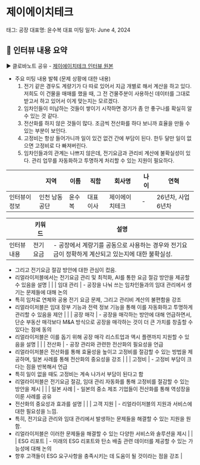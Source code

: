 # 제이에이치테크

태그: 공장
대표명: 윤수복 대표
미팅 일자: June 4, 2024

## 📌 인터뷰 내용 요약

 ▶️ 클로바노트 공유 - [제이에이치테크 인터뷰 원본](https://www.notion.so/24-6-1-6-3-6-7-ade1949852154bf895d44c95386ab53d?pvs=21)

- 주요 미팅 내용 발췌 (문제 상황에 대한 내용)
    1. 전기 같은 경우도 계량기가 다 따로 있어서 지금 개별로 해서 계산을 하고 있다. 저희도 이 건물을 매매를 했을 때, 그 전 건물주분이 사용하신 데이터를 그대로 받고서 하고 있어서 이게 맞는지는 모르겠다.
    2. 임차인들이 미납하는 것들이 쌓이기 시작하면 경기가 좀 안 좋구나를 확실히 알 수 있는 것 같다.
    3. 전산화를 하지 않은 것들이 많다. 조금씩 전산화를 하다 보니까 효율을 만들 수 있는 부분이 보인다.
    4. 고정비는 항상 들어가니까 일이 있건 없건 간에 부담이 된다. 한두 달만 일이 없으면 고정비로 다 빠져버린다.
    5. 임차인들과의 관계는 나쁘지 않은데, 전기요금과 관리비 계산에 불확실성이 있다. 관리 업무를 자동화하고 투명하게 처리할 수 있는 지원이 필요하다.

|  | 지역 | 이름 | 직함 | 회사명 | 나이 | 연혁 |
| --- | --- | --- | --- | --- | --- | --- |
| 인터뷰이 정보 | 인천 남동공단 | 윤수복 | 대표이사 | 제이에이치테크 | - | 26년차, 사업 6년차 |

|  | 키워드 | 설명 |
| --- | --- | --- |
| 인터뷰 내용 | 전기요금 | - 공장에서 계량기를 공동으로 사용하는 경우와 전기요금이 정확하게 계산되고 있는지에 대한 불확실성.
- 그리고 전기요금 절감 방안에 대한 관심이 컸음.
- 리얼라이저블에서는 전기요금 관리 및 최적화, AI를 통한 요금 절감 방안을 제공할 수 있음을 설명 |
|  | 임대 관리 | - 공장을 나눠 쓰는 임차인들과의 임대 관리에서 생기는 문제들에 대해 논의
- 특히 임차료 연체와 공용 전기 요금 문제, 그리고 관리비 계산의 불편함을 강조
- 리얼라이저블은 임대 장부 기능과 전력 정보 기능을 통해 이를 자동화하고 투명하게 관리할 수 있음을 제안 |
|  | 공장 매각 | - 공장을 매각하는 방안에 대해 언급하면서, 단순 부동산 매각보다 M&A 방식으로 공장을 매각하는 것이 더 큰 가치를 창출할 수 있다는 점에 동의
- 리얼라이저블은 이를 돕기 위해 공장 매각 리스트업과 액시 플랜까지 지원할 수 있음을 설명 |
|  | 전산화 | - 공장 관리와 관련한 전산화의 필요성을 언급
- 리얼라이저블은 전산화를 통해 효율성을 높이고 고정비를 절감할 수 있는 방법을 제공하며, 일본 사례를 통해 전산화의 중요성을 강조 |
|  | 고정비 | - 고정비 부담이 크다는 점을 반복해서 언급
- 특히 일이 없을 때도 고정비는 계속 나가서 부담이 된다고 함
- 리얼라이저블은 전기요금 절감, 임대 관리 자동화를 통해 고정비를 절감할 수 있는 방안을 제시 |
|  | 일본 사례 | - 일본의 중소 제조 기업들이 전산화를 통해 역성장을 이룬 사례를 공유
- 전산화의 중요성과 효과를 설명 |
|  | 고객 지원 | - 리얼라이저블의 지원과 서비스에 대한 필요성을 느낌.
- 특히, 전기요금 관리와 임대 관리에서 발생하는 문제들을 해결할 수 있는 지원을 원함.
- 리얼라이저블은 이러한 문제들을 해결할 수 있는 다양한 서비스와 솔루션을 제시 |
|  | ESG 리포트 | - 미래의 ESG 리포트와 탄소 배출 관련 데이터를 제공할 수 있는 가능성에 대해 논의
- 향후 고객들이 ESG 요구사항을 충족시키는 데 도움이 될 것이라는 점을 강조 |